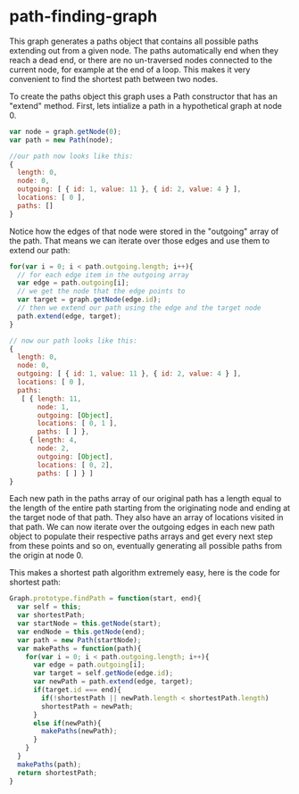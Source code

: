 path-finding-graph
==================

This graph generates a paths object that contains all possible paths extending out from a given node. The paths automatically end when they reach a dead end, or there are no un-traversed nodes connected to the current node, for example at the end of a loop. This makes it very convenient to find the shortest path between two nodes.

To create the paths object this graph uses a Path constructor that has an "extend" method. First, lets intialize a path in a hypothetical graph at node 0.
```javascript
var node = graph.getNode(0);
var path = new Path(node);

//our path now looks like this:
{ 
  length: 0,
  node: 0,
  outgoing: [ { id: 1, value: 11 }, { id: 2, value: 4 } ],
  locations: [ 0 ],
  paths: [] 
}

```
Notice how the edges of that node were stored in the "outgoing" array of the path. That means we can iterate over those edges and use them to extend our path:
```javascript
for(var i = 0; i < path.outgoing.length; i++){
  // for each edge item in the outgoing array
  var edge = path.outgoing[i];
  // we get the node that the edge points to
  var target = graph.getNode(edge.id);
  // then we extend our path using the edge and the target node
  path.extend(edge, target);
}

// now our path looks like this:
{ 
  length: 0,
  node: 0,
  outgoing: [ { id: 1, value: 11 }, { id: 2, value: 4 } ],
  locations: [ 0 ],
  paths: 
   [ { length: 11,
       node: 1,
       outgoing: [Object],
       locations: [ 0, 1 ],
       paths: [ ] },
     { length: 4,
       node: 2,
       outgoing: [Object],
       locations: [ 0, 2],
       paths: [ ] } ] 
}
```
Each new path in the paths array of our original path has a length equal to the length of the entire path starting from the originating node and ending at the target node of that path. They also have an array of locations visited in that path. We can now iterate over the outgoing edges in each new path object to populate their respective paths arrays and get every next step from these points and so on, eventually generating all possible paths from the origin at node 0.

This makes a shortest path algorithm extremely easy, here is the code for shortest path:
```javascript
Graph.prototype.findPath = function(start, end){
  var self = this;
  var shortestPath;
  var startNode = this.getNode(start);
  var endNode = this.getNode(end);
  var path = new Path(startNode);
  var makePaths = function(path){
    for(var i = 0; i < path.outgoing.length; i++){
      var edge = path.outgoing[i];
      var target = self.getNode(edge.id);
      var newPath = path.extend(edge, target);
      if(target.id === end){
        if(!shortestPath || newPath.length < shortestPath.length)
        shortestPath = newPath;
      } 
      else if(newPath){
        makePaths(newPath);
      }
    }
  }
  makePaths(path);
  return shortestPath;
}
```
